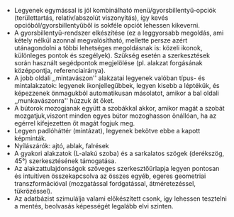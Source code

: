  - Legyenek egymással is jól kombinálható menü/gyorsbillentyű-opciók (területtartás, relatív/abszolút viszonyítás), így kevés opcióból/gyorsbillentyűből is sokféle opciót lehessen kikeverni.
 - A gyorsbillentyű-rendszer elkészítése (ez a leggyorsabb megoldás, ami kétely nélkül azonnal megvalósítható, mellette persze azért utánagondolni a többi lehetséges megoldásnak is: közeli ikonok, különleges pontok és szegélyek). Szükség esetén a szerkesztések során használt segédpontok megjelölése (pl. alakzat forgásának középpontja, referenciairánya).
 - A jobb oldali ,,mintavászon'' alakzatai legyenek valóban típus- és mintalakzatok: legyenek ikonjellegűbbek, legyen kisebb a léptékük, és képezzenek önmagukból automatikusan másolatot, amikor a bal oldali ,,munkavászonra'' húzzuk át őket.
 - A bútorok mozogjanak együtt a szobákkal akkor, amikor magát a szobát mozgatjuk,viszont minden egyes bútor mozoghasson önállóan, ha az egérrel kifejezetten őt magát fogjuk meg.
 - Legyen padlóháttér (mintázat), legyenek bekötve ebbe a kapott képminták.
 - Nyílászárók: ajtó, ablak, falrések
 - A gyakori alakzatok (L-alakú szoba) és a sarkalatos szögek (derékszög, 45°) szerkesztésének támogatása.
 - Az alakzattulajdonságok szöveges szerkesztőűrlapja legyen pontosan és intuitíven összekapcsolva az összes egyéb, egeres geometriai transzformációval (mozgatással fordgatással, átméretezéssel, tükrözéssel).
 - Az adatbázist szimulálja valami előkészített csonk, így lehessen tesztelni a mentés, beolvasás képességét legalább elvi szinten.
